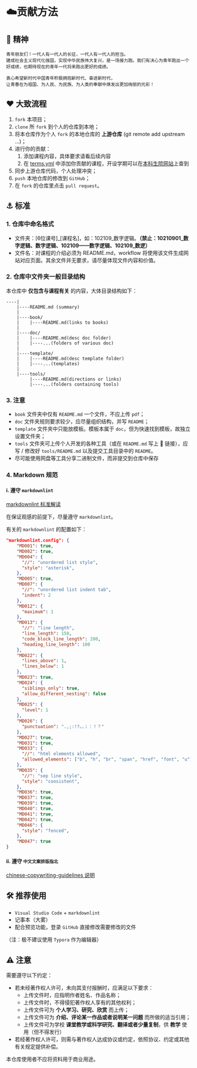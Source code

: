 # :cloud: ​贡献方法

## :ship: 精神

```Chinese
青年朋友们！一代人有一代人的长征，一代人有一代人的担当。
建成社会主义现代化强国，实现中华民族伟大复兴，是一场接力跑。我们有决心为青年跑出一个好成绩，也期待现在的青年一代将来跑出更好的成绩。

衷心希望新时代中国青年积极拥抱新时代、奋进新时代，
让青春在为祖国、为人民、为民族、为人类的奉献中焕发出更加绚丽的光彩！
```

## :heart: 大致流程

1. `fork` 本项目；
2. `clone` 所 `fork` 到个人的仓库到本地；
3. 将本仓库作为个人 `fork` 的本地仓库的 **上游仓库** (git remote add upstream ...)；
4. 进行你的贡献：
   1. 添加课程内容，具体要求请看后续内容
   2. 在 [terms.yml](./terms.yml) 中添加你贡献的课程，开设学期可以在[本科生院网站](https://jwc.tongji.edu.cn/30705/list.htm)上查到
5. 同步上游仓库代码，个人处理冲突；
6. `push` 本地仓库的修改到 `GitHub`；
7. 在 `fork` 的仓库里点击 `pull request`。

## :anchor: 标准

### 1. 仓库中命名格式

* 文件夹：[6位课号]\_[课程名]，如：102109\_数字逻辑。**（禁止：10210901\_数字逻辑、数字逻辑、102109——数字逻辑、102109\_数逻）**
* 文件名：对课程的介绍必须为 README.md，workflow 将使用该文件生成网站对应页面。其余文件并无要求，请尽量体现文件内容和价值。

### 2. 仓库中文件夹一般目录结构

本仓库中 **仅包含与课程有关** 的内容，大体目录结构如下：

```repo
----|
    |----README.md (summary)
    |
    |----book/
    |    |----README.md(links to books)
    |
    |----doc/
    |    |----README.md(desc doc folder)
    |    |----...(folders of various doc)
    |
    |----template/
    |    |----README.md(desc template folder)
    |    |----...(templates)
    |
    |----tools/
         |----README.md(directions or links)
         |----...(folders containing tools)
```

### 3. 注意

* `book` 文件夹中仅有 `README.md` 一个文件，不应上传 `pdf`；
* `doc` 文件夹规则要求较少，应尽量组织结构，并写 `README`；
* `template` 文件夹中只能放模板。模板本属于 `doc`，但为快速找到模板，故独立设置文件夹；
* `tools` 文件夹可上传个人开发的各种工具（或在 `README.md` 写上 :link: 链接），应写 / 修改好 `tools/README.md` 以及提交工具目录中的 `README`。
* 尽可能使用网盘等工具分享二进制文件，而非提交到仓库中保存

### 4. Markdown 规范

#### i. 遵守 `markdownlint`

[markdownlint 标准解读](https://github.com/DavidAnson/markdownlint)

在保证观感的前提下，尽量遵守 `markdownlint`。

有关的 `markdownlint` 的配置如下：

```json
"markdownlint.config": {
    "MD001": true,
    "MD002": true,
    "MD004": {
      "//": "unordered list style",
      "style": "asterisk",
    },
    "MD005": true,
    "MD007": {
      "//": "unordered list indent tab",
      "indent": 2
    },
    "MD012": {
      "maximum": 1
    },
    "MD013": {
      "//": "line length",
      "line_length": 150,
      "code_block_line_length": 200,
      "heading_line_length": 100
    },
    "MD022": {
      "lines_above": 1,
      "lines_below": 1
    },
    "MD023": true,
    "MD024": {
      "siblings_only": true,
      "allow_different_nesting": false
    },
    "MD025": {
      "level": 1
    },
    "MD026": {
      "punctuation": ".,;:!?。，；：！？"
    },
    "MD027": true,
    "MD031": true,
    "MD033": {
      "//": "html elements allowed",
      "allowed_elements": ["b", "h", "br", "span", "href", "font", "u"]
    },
    "MD035": {
      "//": "sep line style",
      "style": "consistent",
    },
    "MD036": true,
    "MD037": true,
    "MD039": true,
    "MD040": true,
    "MD041": true,
    "MD042": true,
    "MD046": {
      "style": "fenced",
    },
    "MD047": true
}
```

#### ii. 遵守 `中文文案排版指北`

[chinese-copywriting-guidelines 说明](https://github.com/sparanoid/chinese-copywriting-guidelines)

## :hammer_and_wrench: 推荐使用

* `Visual Studio Code` + `markdownlint`
* 记事本（大雾）
* 配合预览功能，登录 `GitHub` 直接修改需要修改的文件

（注：极不建议使用 `Typora` 作为编辑器）

## :warning: 注意

需要遵守以下约定：

* 若未经著作权人许可，未向其支付报酬时，应满足以下要求：
  * 上传文件时，应指明作者姓名、作品名称；
  * 上传文件时，不得侵犯著作权人享有的其他权利；
  * 上传文件可为 **个人学习、研究、欣赏** 而上传；
  * 上传文件可为 **介绍、评论某一作品或者说明某一问题** 而所做的适当引用；
  * 上传文件可为学校 **课堂教学或科学研究、翻译或者少量复制**，供 **教学** 使用（但不得发行）
* 若经著作权人许可，则需与著作权人达成协议或约定，依照协议、约定或其他有关规定提供补偿。

本仓库使用者不应将资料用于商业用途。

